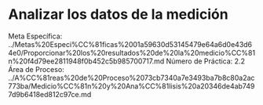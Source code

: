 # Analizar los datos de la medición

Meta Específica: ../Metas%20Especi%CC%81ficas%2001a59630d53145479e64a6d0e43d64e0/Proporcionar%20los%20resultados%20de%20la%20medicio%CC%81n%20f4d79ee2811948f0b452c5b985700717.md
Número de Práctica: 2.2
Área de Proceso: ../A%CC%81reas%20de%20Proceso%2073cb7340a7e3493ba7b8c80a2ac773ba/Medicio%CC%81n%20y%20Ana%CC%81lisis%20a20346de4ab7497d9b6418ed812c97ce.md